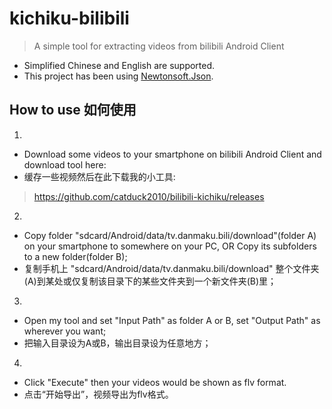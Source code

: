 # **kichiku-bilibili**
> A simple tool for extracting videos from bilibili Android Client
- Simplified Chinese and English are supported.
- This project has been using   [Newtonsoft.Json](https://github.com/JamesNK/Newtonsoft.Json).

## How to use 如何使用

 1.  
 - Download some videos to your smartphone on bilibili Android Client and download tool here:
 - 缓存一些视频然后在此下载我的小工具:
 > https://github.com/catduck2010/bilibili-kichiku/releases
 2. 
 - Copy folder "sdcard/Android/data/tv.danmaku.bili/download"(folder A) on your smartphone to somewhere on your PC, OR Copy its subfolders to a new folder(folder B);
 - 复制手机上 "sdcard/Android/data/tv.danmaku.bili/download" 整个文件夹(A)到某处或仅复制该目录下的某些文件夹到一个新文件夹(B)里；
 3. 
- Open my tool and set "Input Path" as folder A or B, set "Output Path" as wherever you want;
- 把输入目录设为A或B，输出目录设为任意地方；
4. 
- Click "Execute" then your videos would be shown as flv format.
- 点击“开始导出”，视频导出为flv格式。
